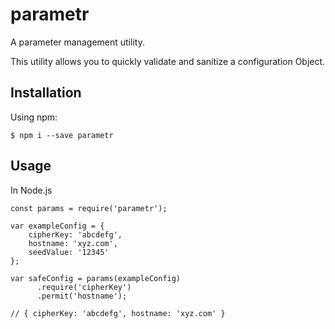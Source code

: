 # parametr
A parameter management utility.

This utility allows you to quickly validate and sanitize a configuration Object.  



## Installation

Using npm:

```
$ npm i --save parametr
```



## Usage

In Node.js

```
const params = require('parametr');

var exampleConfig = { 
	cipherKey: 'abcdefg', 
	hostname: 'xyz.com',
	seedValue: '12345'
};

var safeConfig = params(exampleConfig)
      .require('cipherKey')
      .permit('hostname');
      
// { cipherKey: 'abcdefg', hostname: 'xyz.com' }
```



